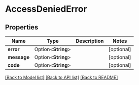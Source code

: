# AccessDeniedError

## Properties

Name | Type | Description | Notes
------------ | ------------- | ------------- | -------------
**error** | Option<**String**> |  | [optional]
**message** | Option<**String**> |  | [optional]
**code** | Option<**String**> |  | [optional]

[[Back to Model list]](../README.md#documentation-for-models) [[Back to API list]](../README.md#documentation-for-api-endpoints) [[Back to README]](../README.md)


